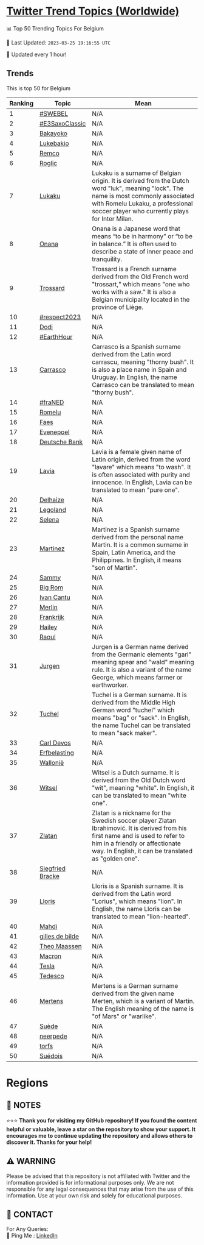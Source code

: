 [Twitter Trend Topics (Worldwide)](https://github.com/ErcinDedeoglu/Twitter-Trend-Topics)
==========


📊 Top 50 Trending Topics For Belgium

📆 Last Updated: `2023-03-25 19:16:55 UTC`

🔧 Updated every 1 hour!


## Trends

This is top 50 for Belgium

| Ranking | Topic | Mean |
| ------- | ------------ | ------------ |
| 1 | [#SWEBEL](http://twitter.com/search?q=%23SWEBEL) | N/A |
| 2 | [#E3SaxoClassic](http://twitter.com/search?q=%23E3SaxoClassic) | N/A |
| 3 | [Bakayoko](http://twitter.com/search?q=Bakayoko) | N/A |
| 4 | [Lukebakio](http://twitter.com/search?q=Lukebakio) | N/A |
| 5 | [Remco](http://twitter.com/search?q=Remco) | N/A |
| 6 | [Roglic](http://twitter.com/search?q=Roglic) | N/A |
| 7 | [Lukaku](http://twitter.com/search?q=Lukaku) | Lukaku is a surname of Belgian origin. It is derived from the Dutch word "luk", meaning "lock". The name is most commonly associated with Romelu Lukaku, a professional soccer player who currently plays for Inter Milan. |
| 8 | [Onana](http://twitter.com/search?q=Onana) | Onana is a Japanese word that means “to be in harmony” or “to be in balance.” It is often used to describe a state of inner peace and tranquility. |
| 9 | [Trossard](http://twitter.com/search?q=Trossard) | Trossard is a French surname derived from the Old French word "trossart," which means "one who works with a saw." It is also a Belgian municipality located in the province of Liège. |
| 10 | [#respect2023](http://twitter.com/search?q=%23respect2023) | N/A |
| 11 | [Dodi](http://twitter.com/search?q=Dodi) | N/A |
| 12 | [#EarthHour](http://twitter.com/search?q=%23EarthHour) | N/A |
| 13 | [Carrasco](http://twitter.com/search?q=Carrasco) | Carrasco is a Spanish surname derived from the Latin word carrascu, meaning "thorny bush". It is also a place name in Spain and Uruguay. In English, the name Carrasco can be translated to mean "thorny bush". |
| 14 | [#fraNED](http://twitter.com/search?q=%23fraNED) | N/A |
| 15 | [Romelu](http://twitter.com/search?q=Romelu) | N/A |
| 16 | [Faes](http://twitter.com/search?q=Faes) | N/A |
| 17 | [Evenepoel](http://twitter.com/search?q=Evenepoel) | N/A |
| 18 | [Deutsche Bank](http://twitter.com/search?q=Deutsche+Bank) | N/A |
| 19 | [Lavia](http://twitter.com/search?q=Lavia) | Lavia is a female given name of Latin origin, derived from the word "lavare" which means "to wash". It is often associated with purity and innocence. In English, Lavia can be translated to mean "pure one". |
| 20 | [Delhaize](http://twitter.com/search?q=Delhaize) | N/A |
| 21 | [Legoland](http://twitter.com/search?q=Legoland) | N/A |
| 22 | [Selena](http://twitter.com/search?q=Selena) | N/A |
| 23 | [Martinez](http://twitter.com/search?q=Martinez) | Martinez is a Spanish surname derived from the personal name Martin. It is a common surname in Spain, Latin America, and the Philippines. In English, it means "son of Martin". |
| 24 | [Sammy](http://twitter.com/search?q=Sammy) | N/A |
| 25 | [Big Rom](http://twitter.com/search?q=Big+Rom) | N/A |
| 26 | [Ivan Cantu](http://twitter.com/search?q=Ivan+Cantu) | N/A |
| 27 | [Merlin](http://twitter.com/search?q=Merlin) | N/A |
| 28 | [Frankrijk](http://twitter.com/search?q=Frankrijk) | N/A |
| 29 | [Hailey](http://twitter.com/search?q=Hailey) | N/A |
| 30 | [Raoul](http://twitter.com/search?q=Raoul) | N/A |
| 31 | [Jurgen](http://twitter.com/search?q=Jurgen) | Jurgen is a German name derived from the Germanic elements "gari" meaning spear and "wald" meaning rule. It is also a variant of the name George, which means farmer or earthworker. |
| 32 | [Tuchel](http://twitter.com/search?q=Tuchel) | Tuchel is a German surname. It is derived from the Middle High German word "tuchel" which means "bag" or "sack". In English, the name Tuchel can be translated to mean "sack maker". |
| 33 | [Carl Devos](http://twitter.com/search?q=Carl+Devos) | N/A |
| 34 | [Erfbelasting](http://twitter.com/search?q=Erfbelasting) | N/A |
| 35 | [Wallonië](http://twitter.com/search?q=Walloni%c3%ab) | N/A |
| 36 | [Witsel](http://twitter.com/search?q=Witsel) | Witsel is a Dutch surname. It is derived from the Old Dutch word "wit", meaning "white". In English, it can be translated to mean "white one". |
| 37 | [Zlatan](http://twitter.com/search?q=Zlatan) | Zlatan is a nickname for the Swedish soccer player Zlatan Ibrahimović. It is derived from his first name and is used to refer to him in a friendly or affectionate way. In English, it can be translated as "golden one". |
| 38 | [Siegfried Bracke](http://twitter.com/search?q=Siegfried+Bracke) | N/A |
| 39 | [Lloris](http://twitter.com/search?q=Lloris) | Lloris is a Spanish surname. It is derived from the Latin word "Lorius", which means "lion". In English, the name Lloris can be translated to mean "lion-hearted". |
| 40 | [Mahdi](http://twitter.com/search?q=Mahdi) | N/A |
| 41 | [gilles de bilde](http://twitter.com/search?q=gilles+de+bilde) | N/A |
| 42 | [Theo Maassen](http://twitter.com/search?q=Theo+Maassen) | N/A |
| 43 | [Macron](http://twitter.com/search?q=Macron) | N/A |
| 44 | [Tesla](http://twitter.com/search?q=Tesla) | N/A |
| 45 | [Tedesco](http://twitter.com/search?q=Tedesco) | N/A |
| 46 | [Mertens](http://twitter.com/search?q=Mertens) | Mertens is a German surname derived from the given name Merten, which is a variant of Martin. The English meaning of the name is "of Mars" or "warlike". |
| 47 | [Suède](http://twitter.com/search?q=Su%c3%a8de) | N/A |
| 48 | [neerpede](http://twitter.com/search?q=neerpede) | N/A |
| 49 | [torfs](http://twitter.com/search?q=torfs) | N/A |
| 50 | [Suédois](http://twitter.com/search?q=Su%c3%a9dois) | N/A |



# Regions




## 📝 NOTES

⭐⭐⭐ **Thank you for visiting my GitHub repository! If you found the content helpful or valuable, leave a star on the repository to show your support. It encourages me to continue updating the repository and allows others to discover it. Thanks for your help!**


## ⚠️ WARNING

Please be advised that this repository is not affiliated with Twitter and the information provided is for informational purposes only. We are not responsible for any legal consequences that may arise from the use of this information. Use at your own risk and solely for educational purposes.


## 📨 CONTACT

 For Any Queries:  
            🏓 Ping Me : [LinkedIn](https://www.linkedin.com/in/ercindedeoglu/)
